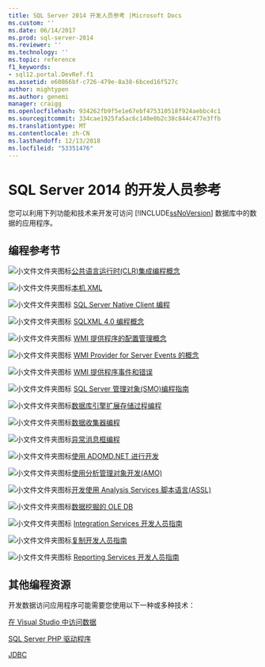 ```yaml
---
title: SQL Server 2014 开发人员参考 |Microsoft Docs
ms.custom: ''
ms.date: 06/14/2017
ms.prod: sql-server-2014
ms.reviewer: ''
ms.technology: ''
ms.topic: reference
f1_keywords:
- sql12.portal.DevRef.f1
ms.assetid: e60866bf-c726-479e-8a38-6bced16f527c
author: mightypen
ms.author: genemi
manager: craigg
ms.openlocfilehash: 934262fb9f5e1e67ebf475310518f924aebbc4c1
ms.sourcegitcommit: 334cae1925fa5ac6c140e0b2c38c844c477e3ffb
ms.translationtype: MT
ms.contentlocale: zh-CN
ms.lasthandoff: 12/13/2018
ms.locfileid: "53351476"
---
```

# <a name="developer-reference-for-sql-server-2014"></a>SQL Server 2014 的开发人员参考
  您可以利用下列功能和技术来开发可访问 [!INCLUDE[ssNoVersion](../includes/ssnoversion-md.md)] 数据库中的数据的应用程序。  
  
## <a name="programming-reference-sections"></a>编程参考节  
 ![小文件文件夹图标](../integration-services/media/filefolder-small.gif "小文件文件夹图标")[公共语言运行时&#40;CLR&#41;集成编程概念](../relational-databases/clr-integration/common-language-runtime-clr-integration-programming-concepts.md)  
  
 ![小文件文件夹图标](../integration-services/media/filefolder-small.gif "小文件文件夹图标")[本机 XML](https://technet.microsoft.com/library/ms191274.aspx)  
  
 ![小文件文件夹图标](../integration-services/media/filefolder-small.gif "小文件文件夹图标") [SQL Server Native Client 编程](../relational-databases/native-client/sql-server-native-client-programming.md)  
  
 ![小文件文件夹图标](../integration-services/media/filefolder-small.gif "小文件文件夹图标") [SQLXML 4.0 编程概念](../relational-databases/sqlxml/sqlxml-4-0-programming-concepts.md)  
  
 ![小文件文件夹图标](../integration-services/media/filefolder-small.gif "小文件文件夹图标") [WMI 提供程序的配置管理概念](../relational-databases/wmi-provider-configuration/wmi-provider-for-configuration-management.md)  
  
 ![小文件文件夹图标](../integration-services/media/filefolder-small.gif "小文件文件夹图标") [WMI Provider for Server Events 的概念](../relational-databases/wmi-provider-server-events/wmi-provider-for-server-events-concepts.md)  
  
 ![小文件文件夹图标](../integration-services/media/filefolder-small.gif "小文件文件夹图标") [WMI 提供程序事件和错误](../relational-databases/native-client-ole-db-errors/errors.md)  
  
 ![小文件文件夹图标](../integration-services/media/filefolder-small.gif "小文件文件夹图标") [SQL Server 管理对象&#40;SMO&#41;编程指南](../relational-databases/server-management-objects-smo/sql-server-management-objects-smo-programming-guide.md)  
  
 ![小文件文件夹图标](../integration-services/media/filefolder-small.gif "小文件文件夹图标")[数据库引擎扩展存储过程编程](../relational-databases/database-engine-extended-stored-procedure-programming.md)  
  
 ![小文件文件夹图标](../integration-services/media/filefolder-small.gif "小文件文件夹图标")[数据收集器编程](../database-engine/dev-guide/data-collector-programming.md)  
  
 ![小文件文件夹图标](../integration-services/media/filefolder-small.gif "小文件文件夹图标")[异常消息框编程](../database-engine/dev-guide/exception-message-box-programming.md)  
  
 ![小文件文件夹图标](../integration-services/media/filefolder-small.gif "小文件文件夹图标")[使用 ADOMD.NET 进行开发](../analysis-services/multidimensional-models/adomd-net/developing-with-adomd-net.md)  
  
 ![小文件文件夹图标](../integration-services/media/filefolder-small.gif "小文件文件夹图标")[使用分析管理对象开发&#40;AMO&#41;](../analysis-services/multidimensional-models/analysis-management-objects/developing-with-analysis-management-objects-amo.md)  
  
 ![小文件文件夹图标](../integration-services/media/filefolder-small.gif "小文件文件夹图标")[开发使用 Analysis Services 脚本语言&#40;ASSL&#41;](../analysis-services/multidimensional-models/scripting-language-assl/developing-with-analysis-services-scripting-language-assl.md)  
  
 ![小文件文件夹图标](../integration-services/media/filefolder-small.gif "小文件文件夹图标")[数据挖掘的 OLE DB](../analysis-services/dev-guide/ole-db-for-data-mining.md)  
  
 ![小文件文件夹图标](../integration-services/media/filefolder-small.gif "小文件文件夹图标") [Integration Services 开发人员指南](../integration-services/integration-services-developer-documentation.md)  
  
 ![小文件文件夹图标](../integration-services/media/filefolder-small.gif "小文件文件夹图标")[复制开发人员指南](../relational-databases/replication/concepts/replication-developer-documentation.md)  
  
 ![小文件文件夹图标](../integration-services/media/filefolder-small.gif "小文件文件夹图标") [Reporting Services 开发人员指南](../reporting-services/reporting-services-features-and-tasks-ssrs.md)  
  
## <a name="other-programming-resources"></a>其他编程资源  
 开发数据访问应用程序可能需要您使用以下一种或多种技术：  
  
 [在 Visual Studio 中访问数据](https://go.microsoft.com/fwlink/?LinkId=129902)  
  
 [SQL Server PHP 驱动程序](https://go.microsoft.com/fwlink/?LinkID=119889)  
  
 [JDBC](https://go.microsoft.com/fwlink/?LinkId=129903)  
  
  
